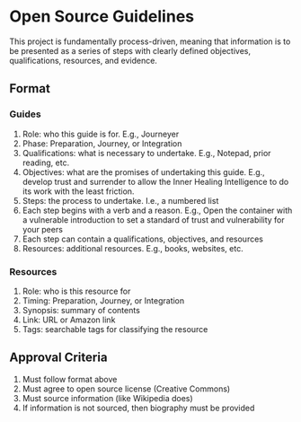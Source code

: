 # Open Source Guidelines

This project is fundamentally process-driven, meaning that information is to be presented as a series of steps with clearly defined objectives, qualifications, resources, and evidence.

## Format

### Guides

1.  Role: who this guide is for. E.g., Journeyer
2.  Phase: Preparation, Journey, or Integration
3.  Qualifications: what is necessary to undertake. E.g., Notepad, prior reading, etc.
4.  Objectives: what are the promises of undertaking this guide. E.g., develop trust and surrender to allow the Inner Healing Intelligence to do its work with the least friction.
5.  Steps: the process to undertake. I.e., a numbered list
6.  Each step begins with a verb and a reason. E.g., Open the container with a vulnerable introduction to set a standard of trust and vulnerability for your peers
7.  Each step can contain a qualifications, objectives, and resources
8.  Resources: additional resources. E.g., books, websites, etc.

### Resources

1.  Role: who is this resource for
2.  Timing: Preparation, Journey, or Integration
3.  Synopsis: summary of contents
4.  Link: URL or Amazon link
5.  Tags: searchable tags for classifying the resource

## Approval Criteria

1.  Must follow format above
2.  Must agree to open source license (Creative Commons)
3.  Must source information (like Wikipedia does)
4.  If information is not sourced, then biography must be provided
